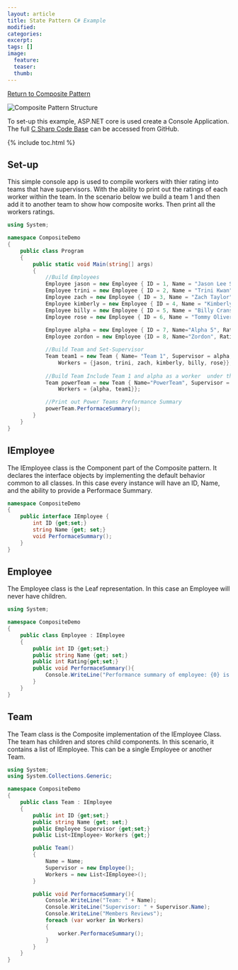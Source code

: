 ```yaml
---
layout: article
title: State Pattern C# Example
modified:
categories: 
excerpt: 
tags: []
image:
  feature: 
  teaser:
  thumb:
---
```

<a href="{{ site.url }}/structural/composite" class="btn"> <i class="fa fa-arrow-left" aria-hidden="true"></i> Return to Composite Pattern</a>

![Composite Pattern Structure](https://upload.wikimedia.org/wikipedia/commons/thumb/5/5a/Composite_UML_class_diagram_%28fixed%29.svg/640px-Composite_UML_class_diagram_%28fixed%29.svg.png)

To set-up this example,  ASP.NET core is used create a Console Application. The full <a href="https://github.com/2joephillips/DPatterns-Examples/tree/master/structural/composite/csharp" target="_blank">C Sharp Code Base</a> can be accessed from GitHub.

{% include toc.html %}

## Set-up
This simple console app is used to compile workers with thier rating into teams that have supervisors. With the ability to print out the ratings of each 
worker within the team. In the scenario below we build a team 1 and then add it to another team to show how composite works. Then print all the workers ratings.

```csharp
using System;

namespace CompositeDemo
{
    public class Program
    {
        public static void Main(string[] args)
        {
            //Build Employees 
            Employee jason = new Employee { ID = 1, Name = "Jason Lee Scott", Rating = 3 };
            Employee trini = new Employee { ID = 2, Name = "Trini Kwan", Rating = 4 };
            Employee zach = new Employee { ID = 3, Name = "Zach Taylor", Rating = 5 };
            Employee kimberly = new Employee { ID = 4, Name = "Kimberly Ann Hart", Rating = 3 };
            Employee billy = new Employee { ID = 5, Name = "Billy Cranston", Rating = 4 };
            Employee rose = new Employee { ID = 6, Name = "Tommy Oliver", Rating = 5 };
            
            Employee alpha = new Employee { ID = 7, Name="Alpha 5", Rating = 4};
            Employee zordon = new Employee {ID = 8, Name="Zordon", Rating = 5};

            //Build Team and Set-Supervisor
            Team team1 = new Team { Name= "Team 1", Supervisor = alpha, 
                Workers = {jason, trini, zach, kimberly, billy, rose}};
            
            //Build Team Include Team 1 and alpha as a worker  under this team and Supervisor.
            Team powerTeam = new Team { Name="PowerTeam", Supervisor = zordon, 
                Workers = {alpha, team1}};

            //Print out Power Teams Preformance Summary    
            powerTeam.PerformaceSummary();
        }
    }
}
```


## IEmployee

The IEmployee class is the Component part of the Composite pattern. It declares the interface objects by implementing the default behavior common to all classes.
In this case every instance will have an ID, Name, and the ability to provide a Performace Summary. 

```csharp
namespace CompositeDemo
{
    public interface IEmployee {
        int ID {get;set;}
        string Name {get; set;}
        void PerformaceSummary();
    }
}
```

## Employee

The Employee class is the Leaf representation. In this case an Employee will never have children.

```csharp
using System;

namespace CompositeDemo
{
    public class Employee : IEmployee
    {
        public int ID {get;set;}
        public string Name {get; set;}
        public int Rating{get;set;}
        public void PerformaceSummary(){
            Console.WriteLine("Performance summary of employee: {0} is {1} out 0f 5", Name, Rating);
        }
    }
}
```

## Team

The Team class is the Composite implementation of the IEmployee Class. The team has children and stores child components. In this scenario, it contains a list of IEmployee. This can be a single Employee
or another Team. 

```csharp
using System;
using System.Collections.Generic;

namespace CompositeDemo
{
    public class Team : IEmployee
    {
        public int ID {get;set;}
        public string Name {get; set;}
        public Employee Supervisor {get;set;}
        public List<IEmployee> Workers {get;}

        public Team()
        {
            Name = Name;
            Supervisor = new Employee();
            Workers = new List<IEmployee>();
        }

        public void PerformaceSummary(){
            Console.WriteLine("Team: " + Name);
            Console.WriteLine("Supervisor: " + Supervisor.Name);
            Console.WriteLine("Members Reviews");
            foreach (var worker in Workers)
            {
                worker.PerformaceSummary();
            }
        }
    }
}
```
